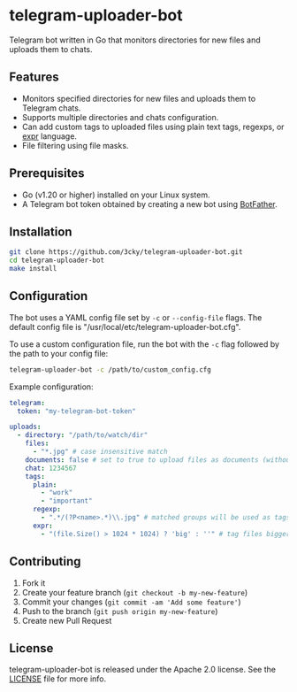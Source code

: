 # telegram-uploader-bot

Telegram bot written in Go that monitors directories for new files and uploads them to chats.

## Features

- Monitors specified directories for new files and uploads them to Telegram chats.
- Supports multiple directories and chats configuration.
- Can add custom tags to uploaded files using plain text tags, regexps, or [expr](https://github.com/antonmedv/expr) language.
- File filtering using file masks.

## Prerequisites

- Go (v1.20 or higher) installed on your Linux system.
- A Telegram bot token obtained by creating a new bot using [BotFather](https://core.telegram.org/bots#how-do-i-create-a-bot).

## Installation

```bash
git clone https://github.com/3cky/telegram-uploader-bot.git
cd telegram-uploader-bot
make install
```

## Configuration

The bot uses a YAML config file set by `-c` or `--config-file` flags. The default config file is "/usr/local/etc/telegram-uploader-bot.cfg".

To use a custom configuration file, run the bot with the `-c` flag followed by the path to your config file:

```bash
telegram-uploader-bot -c /path/to/custom_config.cfg
```

Example configuration:

```yaml
telegram:
  token: "my-telegram-bot-token"

uploads:
  - directory: "/path/to/watch/dir"
    files:
      - "*.jpg" # case insensitive match
    documents: false # set to true to upload files as documents (without reencoding)
    chat: 1234567
    tags:
      plain:
        - "work"
        - "important"
      regexp:
        - ".*/(?P<name>.*)\\.jpg" # matched groups will be used as tags prefixed by group names
      expr:
        - "(file.Size() > 1024 * 1024) ? 'big' : ''" # tag files bigger than 1 megabyte
```

## Contributing

1. Fork it
2. Create your feature branch (`git checkout -b my-new-feature`)
3. Commit your changes (`git commit -am 'Add some feature'`)
4. Push to the branch (`git push origin my-new-feature`)
5. Create new Pull Request

## License

telegram-uploader-bot is released under the Apache 2.0 license. See the [LICENSE](https://github.com/3cky/telegram-uploader-bot/blob/main/LICENSE) file for more info.
